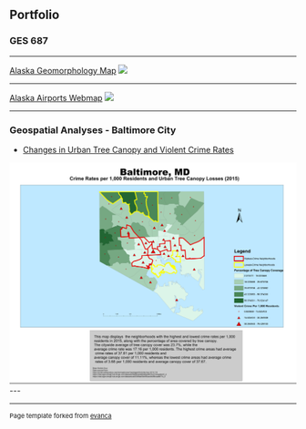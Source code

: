 ## Portfolio

### GES 687
---
[Alaska Geomorphology Map](/pdf/sample_presentation.pdf)
<img src="images/dummy_thumbnail.jpg?raw=true"/>

---
[Alaska Airports Webmap]()
<img src="images/dummy_thumbnail.jpg?raw=true"/>

---

### Geospatial Analyses - Baltimore City
- [Changes in Urban Tree Canopy and Violent Crime Rates](pdf/lab3_highestcrimerates.pdf)
<img src="images/lab3_highestcrimerates.pdf"/>
---




---
<p style="font-size:11px">Page template forked from <a href="https://github.com/evanca/quick-portfolio">evanca</a></p>
<!-- Remove above link if you don't want to attibute -->
